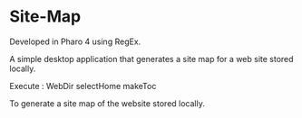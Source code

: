 # Site-Map
Developed in Pharo 4 using RegEx.  

A simple desktop application that generates a site map for a web site stored locally.


Execute : WebDir selectHome makeToc

To generate a site map of the website stored locally.
